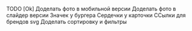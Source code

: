 TODO
[Ok] Доделать фото в мобильной версии
Доделать фото в слайдер версии
Значек у бургера
Сердечки у карточки
ССылки для брендов svg
Доделать сортировку и фильтры
